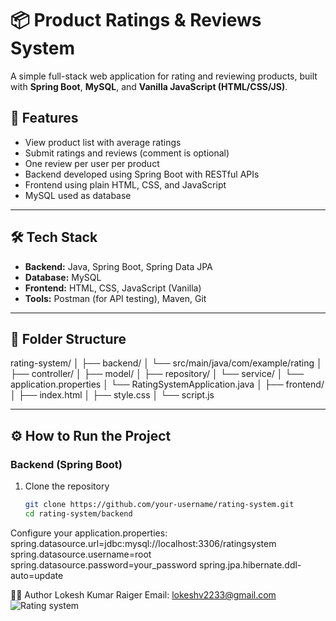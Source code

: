 
# 📦 Product Ratings & Reviews System

A simple full-stack web application for rating and reviewing products, built with **Spring Boot**, **MySQL**, and **Vanilla JavaScript (HTML/CSS/JS)**.

## 🚀 Features

- View product list with average ratings
- Submit ratings and reviews (comment is optional)
- One review per user per product
- Backend developed using Spring Boot with RESTful APIs
- Frontend using plain HTML, CSS, and JavaScript
- MySQL used as database

---

## 🛠 Tech Stack

- **Backend:** Java, Spring Boot, Spring Data JPA
- **Database:** MySQL
- **Frontend:** HTML, CSS, JavaScript (Vanilla)
- **Tools:** Postman (for API testing), Maven, Git

---

## 📁 Folder Structure
  rating-system/
  │
  ├── backend/
  │ └── src/main/java/com/example/rating
  │ ├── controller/
  │ ├── model/
  │ ├── repository/
  │ └── service/
  │ └── application.properties
  │ └── RatingSystemApplication.java
  │
  ├── frontend/
  │ ├── index.html
  │ ├── style.css
  │ └── script.js

  
---

## ⚙️ How to Run the Project

### Backend (Spring Boot)

1. Clone the repository  
   ```bash
   git clone https://github.com/your-username/rating-system.git
   cd rating-system/backend
Configure your application.properties:
spring.datasource.url=jdbc:mysql://localhost:3306/ratingsystem
spring.datasource.username=root
spring.datasource.password=your_password
spring.jpa.hibernate.ddl-auto=update




🙋‍♂️ Author
Lokesh Kumar Raiger
Email: lokeshv2233@gmail.com
![Rating system](https://github.com/user-attachments/assets/a3c6bebc-80e9-409e-9fc9-0636ddefd736)


